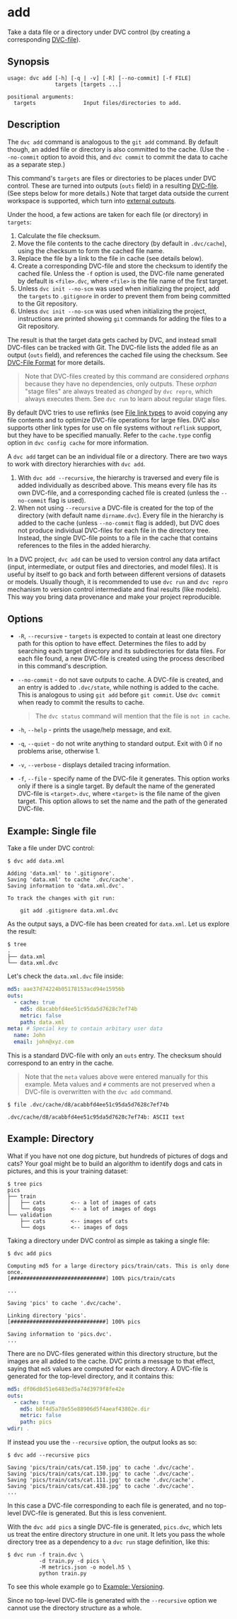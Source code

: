 # add

Take a data file or a directory under DVC control (by creating a corresponding
[DVC-file](/doc/user-guide/dvc-file-format)).

## Synopsis

```usage
usage: dvc add [-h] [-q | -v] [-R] [--no-commit] [-f FILE]
               targets [targets ...]

positional arguments:
  targets               Input files/directories to add.
```

## Description

The `dvc add` command is analogous to the `git add` command. By default though,
an added file or directory is also committed to the <abbr>cache</abbr>. (Use the
`--no-commit` option to avoid this, and `dvc commit` to commit the data to cache
as a separate step.)

This command's `targets` are files or directories to be places under DVC
control. These are turned into outputs (`outs` field) in a resulting
[DVC-file](/doc/user-guide/dvc-file-format). (See steps below for more details.)
Note that target data outside the current <abbr>workspace</abbr> is supported,
which turn into [external outputs](/doc/user-guide/external-outputs).

Under the hood, a few actions are taken for each file (or directory) in
`targets`:

1. Calculate the file checksum.
2. Move the file contents to the cache directory (by default in `.dvc/cache`),
   using the checksum to form the cached file name.
3. Replace the file by a link to the file in cache (see details below).
4. Create a corresponding DVC-file and store the checksum to identify the cached
   file. Unless the `-f` option is used, the DVC-file name generated by default
   is `<file>.dvc`, where `<file>` is the file name of the first target.
5. Unless `dvc init --no-scm` was used when initializing the project, add the
   `targets` to `.gitignore` in order to prevent them from being committed to
   the Git repository.
6. Unless `dvc init --no-scm` was used when initializing the project,
   instructions are printed showing `git` commands for adding the files to a Git
   repository.

The result is that the target data gets cached by DVC, and instead small
DVC-files can be tracked with Git. The DVC-file lists the added file as an
output (`outs` field), and references the cached file using the checksum. See
[DVC-File Format](/doc/user-guide/dvc-file-format) for more details.

> Note that DVC-files created by this command are considered _orphans_ because
> they have no dependencies, only outputs. These _orphan_ "stage files" are
> always treated as _changed_ by `dvc repro`, which always executes them. See
> `dvc run` to learn about regular stage files.

By default DVC tries to use reflinks (see
[File link types](/docs/user-guide/large-dataset-optimization#file-link-types-for-the-dvc-cache)
to avoid copying any file contents and to optimize DVC-file operations for large
files. DVC also supports other link types for use on file systems without
`reflink` support, but they have to be specified manually. Refer to the
`cache.type` config option in `dvc config cache` for more information.

A `dvc add` target can be an individual file or a directory. There are two ways
to work with directory hierarchies with `dvc add`.

1. With `dvc add --recursive`, the hierarchy is traversed and every file is
   added individually as described above. This means every file has its own
   DVC-file, and a corresponding cached file is created (unless the
   `--no-commit` flag is used).
2. When not using `--recursive` a DVC-file is created for the top of the
   directory (with default name `dirname.dvc`). Every file in the hierarchy is
   added to the cache (unless `--no-commit` flag is added), but DVC does not
   produce individual DVC-files for each file in the directory tree. Instead,
   the single DVC-file points to a file in the cache that contains references to
   the files in the added hierarchy.

In a <abbr>DVC project</abbr>, `dvc add` can be used to version control any
<abbr>data artifact</abbr> (input, intermediate, or output files and
directories, and model files). It is useful by itself to go back and forth
between different versions of datasets or models. Usually though, it is
recommended to use `dvc run` and `dvc repro` mechanism to version control
intermediate and final results (like models). This way you bring data provenance
and make your project reproducible.

## Options

- `-R`, `--recursive` - `targets` is expected to contain at least one directory
  path for this option to have effect. Determines the files to add by searching
  each target directory and its subdirectories for data files. For each file
  found, a new DVC-file is created using the process described in this command's
  description.

- `--no-commit` - do not save outputs to cache. A DVC-file is created, and an
  entry is added to `.dvc/state`, while nothing is added to the cache. This is
  analogous to using `git add` before `git commit`. Use `dvc commit` when ready
  to commit the results to cache.

  > The `dvc status` command will mention that the file is `not in cache`.

- `-h`, `--help` - prints the usage/help message, and exit.

- `-q`, `--quiet` - do not write anything to standard output. Exit with 0 if no
  problems arise, otherwise 1.

- `-v`, `--verbose` - displays detailed tracing information.

- `-f`, `--file` - specify name of the DVC-file it generates. This option works
  only if there is a single target. By default the name of the generated
  DVC-file is `<target>.dvc`, where `<target>` is the file name of the given
  target. This option allows to set the name and the path of the generated
  DVC-file.

## Example: Single file

Take a file under DVC control:

```dvc
$ dvc add data.xml

Adding 'data.xml' to '.gitignore'.
Saving 'data.xml' to cache '.dvc/cache'.
Saving information to 'data.xml.dvc'.

To track the changes with git run:

	git add .gitignore data.xml.dvc
```

As the output says, a DVC-file has been created for `data.xml`. Let us explore
the result:

```dvc
$ tree
.
├── data.xml
└── data.xml.dvc
```

Let's check the `data.xml.dvc` file inside:

```yaml
md5: aae37d74224b05178153acd94e15956b
outs:
  - cache: true
    md5: d8acabbfd4ee51c95da5d7628c7ef74b
    metric: false
    path: data.xml
meta: # Special key to contain arbitary user data
  name: John
  email: john@xyz.com
```

This is a standard DVC-file with only an `outs` entry. The checksum should
correspond to an entry in the cache.

> Note that the `meta` values above were entered manually for this example. Meta
> values and `#` comments are not preserved when a DVC-file is overwritten with
> the `dvc add` command.

```dvc
$ file .dvc/cache/d8/acabbfd4ee51c95da5d7628c7ef74b

.dvc/cache/d8/acabbfd4ee51c95da5d7628c7ef74b: ASCII text
```

## Example: Directory

What if you have not one dog picture, but hundreds of pictures of dogs and cats?
Your goal might be to build an algorithm to identify dogs and cats in pictures,
and this is your training dataset:

```dvc
$ tree pics
pics
├── train
│   ├── cats        <-- a lot of images of cats
│   └── dogs        <-- a lot of images of dogs
└── validation
    ├── cats        <-- images of cats
    └── dogs        <-- images of dogs
```

Taking a directory under DVC control as simple as taking a single file:

```dvc
$ dvc add pics

Computing md5 for a large directory pics/train/cats. This is only done once.
[##############################] 100% pics/train/cats

...

Saving 'pics' to cache '.dvc/cache'.

Linking directory 'pics'.
[##############################] 100% pics

Saving information to 'pics.dvc'.
...
```

There are no DVC-files generated within this directory structure, but the images
are all added to the <abbr>cache</abbr>. DVC prints a message to that effect,
saying that `md5` values are computed for each directory. A DVC-file is
generated for the top-level directory, and it contains this:

```yaml
md5: df06d8d51e6483ed5a74d3979f8fe42e
outs:
  - cache: true
    md5: b8f4d5a78e55e88906d5f4aeaf43802e.dir
    metric: false
    path: pics
wdir: .
```

If instead you use the `--recursive` option, the output looks as so:

```dvc
$ dvc add --recursive pics

Saving 'pics/train/cats/cat.150.jpg' to cache '.dvc/cache'.
Saving 'pics/train/cats/cat.130.jpg' to cache '.dvc/cache'.
Saving 'pics/train/cats/cat.111.jpg' to cache '.dvc/cache'.
Saving 'pics/train/cats/cat.438.jpg' to cache '.dvc/cache'.
...
```

In this case a DVC-file corresponding to each file is generated, and no
top-level DVC-file is generated. But this is less convenient.

With the `dvc add pics` a single DVC-file is generated, `pics.dvc`, which lets
us treat the entire directory structure in one unit. It lets you pass the whole
directory tree as a dependency to a `dvc run` stage definition, like this:

```dvc
$ dvc run -f train.dvc \
          -d train.py -d pics \
          -M metrics.json -o model.h5 \
          python train.py
```

To see this whole example go to
[Example: Versioning](/doc/get-started/example-versioning).

Since no top-level DVC-file is generated with the `--recursive` option we cannot
use the directory structure as a whole.
